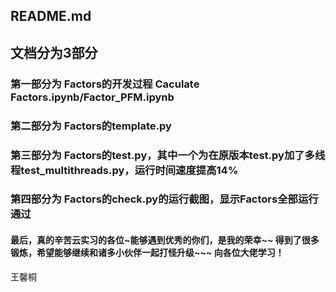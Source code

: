 ## README.md

## 文档分为3部分

### 第一部分为 Factors的开发过程 Caculate Factors.ipynb/Factor_PFM.ipynb
### 第二部分为 Factors的template.py
### 第三部分为 Factors的test.py，其中一个为在原版本test.py加了多线程test_multithreads.py，运行时间速度提高14%
### 第四部分为 Factors的check.py的运行截图，显示Factors全部运行通过

#### 最后，真的辛苦云实习的各位~能够遇到优秀的你们，是我的荣幸~~ 得到了很多锻炼，希望能够继续和诸多小伙伴一起打怪升级~~~ 向各位大佬学习！

王馨桐
